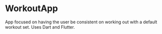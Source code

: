 # WorkoutApp

App focused on having the user be consistent on working out with a default workout set. 
Uses Dart and Flutter. 
